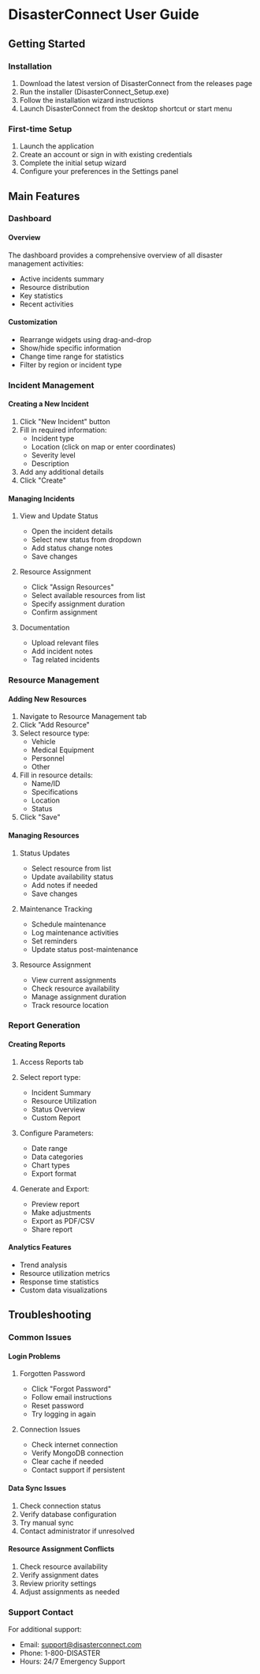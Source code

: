 # DisasterConnect User Guide

## Getting Started

### Installation
1. Download the latest version of DisasterConnect from the releases page
2. Run the installer (DisasterConnect_Setup.exe)
3. Follow the installation wizard instructions
4. Launch DisasterConnect from the desktop shortcut or start menu

### First-time Setup
1. Launch the application
2. Create an account or sign in with existing credentials
3. Complete the initial setup wizard
4. Configure your preferences in the Settings panel

## Main Features

### Dashboard

#### Overview
The dashboard provides a comprehensive overview of all disaster management activities:
- Active incidents summary
- Resource distribution
- Key statistics
- Recent activities

#### Customization
- Rearrange widgets using drag-and-drop
- Show/hide specific information
- Change time range for statistics
- Filter by region or incident type

### Incident Management

#### Creating a New Incident
1. Click "New Incident" button
2. Fill in required information:
   - Incident type
   - Location (click on map or enter coordinates)
   - Severity level
   - Description
3. Add any additional details
4. Click "Create"

#### Managing Incidents
1. View and Update Status
   - Open the incident details
   - Select new status from dropdown
   - Add status change notes
   - Save changes

2. Resource Assignment
   - Click "Assign Resources"
   - Select available resources from list
   - Specify assignment duration
   - Confirm assignment

3. Documentation
   - Upload relevant files
   - Add incident notes
   - Tag related incidents

### Resource Management

#### Adding New Resources
1. Navigate to Resource Management tab
2. Click "Add Resource"
3. Select resource type:
   - Vehicle
   - Medical Equipment
   - Personnel
   - Other
4. Fill in resource details:
   - Name/ID
   - Specifications
   - Location
   - Status
5. Click "Save"

#### Managing Resources
1. Status Updates
   - Select resource from list
   - Update availability status
   - Add notes if needed
   - Save changes

2. Maintenance Tracking
   - Schedule maintenance
   - Log maintenance activities
   - Set reminders
   - Update status post-maintenance

3. Resource Assignment
   - View current assignments
   - Check resource availability
   - Manage assignment duration
   - Track resource location

### Report Generation

#### Creating Reports
1. Access Reports tab
2. Select report type:
   - Incident Summary
   - Resource Utilization
   - Status Overview
   - Custom Report

3. Configure Parameters:
   - Date range
   - Data categories
   - Chart types
   - Export format

4. Generate and Export:
   - Preview report
   - Make adjustments
   - Export as PDF/CSV
   - Share report

#### Analytics Features
- Trend analysis
- Resource utilization metrics
- Response time statistics
- Custom data visualizations

## Troubleshooting

### Common Issues

#### Login Problems
1. Forgotten Password
   - Click "Forgot Password"
   - Follow email instructions
   - Reset password
   - Try logging in again

2. Connection Issues
   - Check internet connection
   - Verify MongoDB connection
   - Clear cache if needed
   - Contact support if persistent

#### Data Sync Issues
1. Check connection status
2. Verify database configuration
3. Try manual sync
4. Contact administrator if unresolved

#### Resource Assignment Conflicts
1. Check resource availability
2. Verify assignment dates
3. Review priority settings
4. Adjust assignments as needed

### Support Contact
For additional support:
- Email: support@disasterconnect.com
- Phone: 1-800-DISASTER
- Hours: 24/7 Emergency Support
